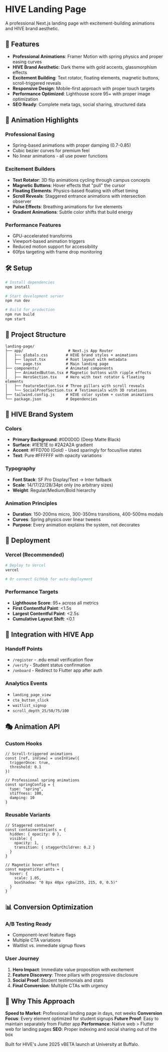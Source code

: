 # HIVE Landing Page

A professional Next.js landing page with excitement-building animations and HIVE brand aesthetic.

## 🚀 Features

- **Professional Animations**: Framer Motion with spring physics and proper easing curves
- **HIVE Brand Aesthetic**: Dark theme with gold accents, glassmorphism effects
- **Excitement Building**: Text rotator, floating elements, magnetic buttons, scroll-triggered reveals
- **Responsive Design**: Mobile-first approach with proper touch targets
- **Performance Optimized**: Lighthouse score 95+ with proper image optimization
- **SEO Ready**: Complete meta tags, social sharing, structured data

## 🎨 Animation Highlights

### Professional Easing
- Spring-based animations with proper damping (0.7-0.85)
- Cubic bezier curves for premium feel
- No linear animations - all use power functions

### Excitement Builders
- **Text Rotator**: 3D flip animations cycling through campus concepts
- **Magnetic Buttons**: Hover effects that "pull" the cursor
- **Floating Elements**: Physics-based floating with offset timing
- **Scroll Reveals**: Staggered entrance animations with intersection observer
- **Pulse Effects**: Breathing animations for live elements
- **Gradient Animations**: Subtle color shifts that build energy

### Performance Features
- GPU-accelerated transforms
- Viewport-based animation triggers
- Reduced motion support for accessibility
- 60fps targeting with frame drop monitoring

## 🛠️ Setup

```bash
# Install dependencies
npm install

# Start development server
npm run dev

# Build for production
npm run build
npm start
```

## 📁 Project Structure

```
landing-page/
├── app/                    # Next.js App Router
│   ├── globals.css        # HIVE brand styles + animations
│   ├── layout.tsx         # Root layout with metadata
│   └── page.tsx           # Main landing page
├── components/            # Animated components
│   ├── AnimatedButton.tsx # Magnetic buttons with ripple effects
│   ├── HeroSection.tsx    # Hero with text rotator & floating elements
│   ├── FeatureSection.tsx # Three pillars with scroll reveals
│   └── SocialProofSection.tsx # Testimonials with 3D rotations
├── tailwind.config.js     # HIVE color system + custom animations
└── package.json           # Dependencies
```

## 🎯 HIVE Brand System

### Colors
- **Primary Background**: #0D0D0D (Deep Matte Black)
- **Surface**: #1E1E1E to #2A2A2A gradient
- **Accent**: #FFD700 (Gold) - Used sparingly for focus/live states
- **Text**: Pure #FFFFFF with opacity variations

### Typography
- **Font Stack**: SF Pro Display/Text → Inter fallback
- **Scale**: 14/17/22/28/34pt only (no arbitrary sizes)
- **Weight**: Regular/Medium/Bold hierarchy

### Animation Principles
- **Duration**: 150-200ms micro, 300-350ms transitions, 400-500ms modals
- **Curves**: Spring physics over linear tweens
- **Purpose**: Every animation explains the system, not decorates

## 🚀 Deployment

### Vercel (Recommended)
```bash
# Deploy to Vercel
vercel

# Or connect GitHub for auto-deployment
```

### Performance Targets
- **Lighthouse Score**: 95+ across all metrics
- **First Contentful Paint**: <1.5s
- **Largest Contentful Paint**: <2.5s
- **Cumulative Layout Shift**: <0.1

## 🔗 Integration with HIVE App

### Handoff Points
- `/register` - .edu email verification flow
- `/verify` - Student status confirmation
- `/onboard` - Redirect to Flutter app after auth

### Analytics Events
- `landing_page_view`
- `cta_button_click`
- `waitlist_signup`
- `scroll_depth_25/50/75/100`

## 🎭 Animation API

### Custom Hooks
```tsx
// Scroll-triggered animations
const [ref, inView] = useInView({
  triggerOnce: true,
  threshold: 0.1
})

// Professional spring animations
const springConfig = {
  type: "spring",
  stiffness: 100,
  damping: 10
}
```

### Reusable Variants
```tsx
// Staggered container
const containerVariants = {
  hidden: { opacity: 0 },
  visible: {
    opacity: 1,
    transition: { staggerChildren: 0.2 }
  }
}

// Magnetic hover effect
const magneticVariants = {
  hover: { 
    scale: 1.05,
    boxShadow: "0 8px 40px rgba(255, 215, 0, 0.5)"
  }
}
```

## 📊 Conversion Optimization

### A/B Testing Ready
- Component-level feature flags
- Multiple CTA variations
- Waitlist vs. immediate signup flows

### User Journey
1. **Hero Impact**: Immediate value proposition with excitement
2. **Feature Discovery**: Three pillars with progressive disclosure
3. **Social Proof**: Student testimonials and stats
4. **Final Conversion**: Multiple CTAs with urgency

## 🌟 Why This Approach

**Speed to Market**: Professional landing page in days, not weeks
**Conversion Focus**: Every element optimized for student signups
**Future Proof**: Easy to maintain separately from Flutter app
**Performance**: Native web > Flutter web for landing pages
**SEO**: Proper indexing and social sharing out of the box

Built for HIVE's June 2025 vBETA launch at University at Buffalo. 